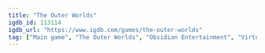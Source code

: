 ```yaml
---
title: "The Outer Worlds"
igdb_id: 113114
igdb_url: "https://www.igdb.com/games/the-outer-worlds"
tag: ["Main game", "The Outer Worlds", "Obsidian Entertainment", "Virtuos", "Private Division", "Shooter", "Role-playing (RPG)", "Adventure", "Single player", "First person", "Action", "Science fiction", "Open world"]
---
```

